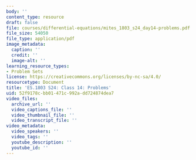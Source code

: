 ```yaml
---
body: ''
content_type: resource
draft: false
file: courses/differential-equations/mites_1803_s24_day14-problems.pdf
file_size: 54050
file_type: application/pdf
image_metadata:
  caption: ''
  credit: ''
  image-alt: ''
learning_resource_types:
- Problem Sets
license: https://creativecommons.org/licenses/by-nc-sa/4.0/
resourcetype: Document
title: 'ES.1803 S24: Class 14: Problems'
uid: 52f9178c-bb01-471c-992a-dd724874dea7
video_files:
  archive_url: ''
  video_captions_file: ''
  video_thumbnail_file: ''
  video_transcript_file: ''
video_metadata:
  video_speakers: ''
  video_tags: ''
  youtube_description: ''
  youtube_id: ''
---
```

